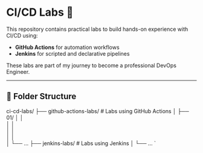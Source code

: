 # CI/CD Labs 🚀

This repository contains practical labs to build hands-on experience with CI/CD using:

- **GitHub Actions** for automation workflows
- **Jenkins** for scripted and declarative pipelines

These labs are part of my journey to become a professional DevOps Engineer.

---

## 📁 Folder Structure

ci-cd-labs/
├── github-actions-labs/   # Labs using GitHub Actions
│   ├── 01/
│   │  
│   │   
│   │  
│   │   
│   └── ...
├── jenkins-labs/          # Labs using Jenkins
│   └── ...
`